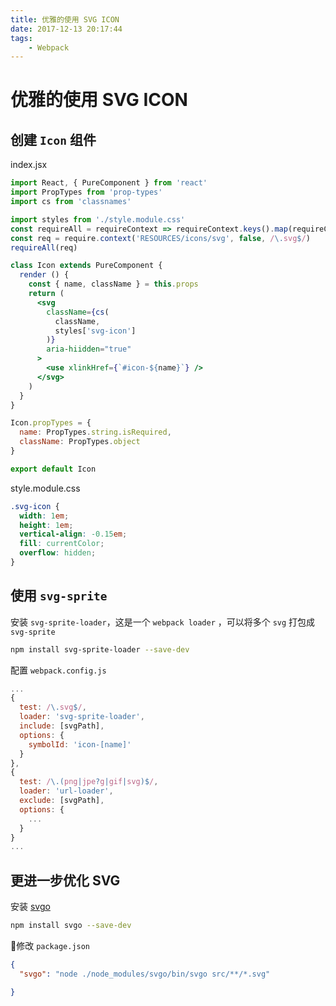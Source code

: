 ```yaml
---
title: 优雅的使用 SVG ICON
date: 2017-12-13 20:17:44
tags:
    - Webpack
---
```

# 优雅的使用 SVG ICON

## 创建 `Icon` 组件

index.jsx

```jsx
import React, { PureComponent } from 'react'
import PropTypes from 'prop-types'
import cs from 'classnames'

import styles from './style.module.css'
const requireAll = requireContext => requireContext.keys().map(requireContext)
const req = require.context('RESOURCES/icons/svg', false, /\.svg$/)
requireAll(req)

class Icon extends PureComponent {
  render () {
    const { name, className } = this.props
    return (
      <svg
        className={cs(
          className,
          styles['svg-icon']
        )}
        aria-hiidden="true"
      >
        <use xlinkHref={`#icon-${name}`} />
      </svg>
    )
  }
}

Icon.propTypes = {
  name: PropTypes.string.isRequired,
  className: PropTypes.object
}

export default Icon
```

style.module.css

```css
.svg-icon {
  width: 1em;
  height: 1em;
  vertical-align: -0.15em;
  fill: currentColor;
  overflow: hidden;
}
```

## 使用 `svg-sprite`

安装 `svg-sprite-loader`，这是一个 `webpack loader` ，可以将多个 `svg` 打包成 `svg-sprite`

```bash
npm install svg-sprite-loader --save-dev
```

配置 `webpack.config.js`

```javascript
...
{
  test: /\.svg$/,
  loader: 'svg-sprite-loader',
  include: [svgPath],
  options: {
    symbolId: 'icon-[name]'
  }
},
{
  test: /\.(png|jpe?g|gif|svg)$/,
  loader: 'url-loader',
  exclude: [svgPath],
  options: {
    ...
  }
}
...
```

## 更进一步优化 SVG

安装 [svgo](https://github.com/svg/svgo)

```bash
npm install svgo --save-dev
```

修改 `package.json`

```json
{
  "svgo": "node ./node_modules/svgo/bin/svgo src/**/*.svg"

}
```